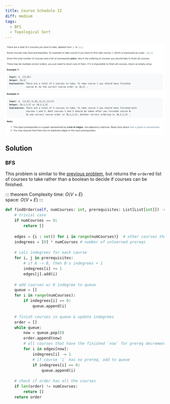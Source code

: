 ```yaml
---
title: Course Schedule II
diff: medium
tags:
  - BFS
  - Topological Sort
---
```


<img class="medium-zoom" src="/algo/course-schedule-ii.png" alt="https://leetcode.com/problems/course-schedule-ii">

## Solution

### BFS

This problem is similar to the [previous problem](course-schedule), but returns the `order`ed list of courses to take rather than a boolean to decide if courses can be finished.

::: theorem Complexity
time: $O(V + E)$  
space: $O(V + E)$
:::

```py
def findOrder(self, numCourses: int, prerequisites: List[List[int]]) -> List[int]:
    # trivial case
    if numCourses == 0:
        return []

    edges = {i : set() for i in range(numCourses)}  # other courses that depend on course i
    indegrees = [0] * numCourses # number of unlearned prereqs

    # calc indegrees for each course
    for i, j in prerequisites:
        # if A -> B, then B's indegrees + 1
        indegrees[i] += 1
        edges[j].add(i)

    # add courses w/ 0 indegree to queue
    queue = []
    for i in range(numCourses):
        if indegrees[i] == 0:
            queue.append(i)

    # finish courses in queue & update indegrees
    order = []
    while queue:
        now = queue.pop(0)
        order.append(now)
        # all courses that have the finished `now` for prereq decrement indegrees by 1
        for i in edges[now]:
            indegrees[i] -= 1
            # if course `i` has no prereq, add to queue
            if indegrees[i] == 0:
                queue.append(i)

    # check if order has all the courses
    if len(order) != numCourses:
        return []
    return order
```
